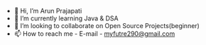 - 👋 Hi, I’m Arun Prajapati
- 🌱 I’m currently learning Java & DSA
- 💞️ I’m looking to collaborate on Open Source Projects(beginner)
- 📫 How to reach me - E-mail - myfutre290@gmail.com

<!---
arunprajapati-arch/arunprajapati-arch is a ✨ special ✨ repository because its `README.md` (this file) appears on your GitHub profile.
You can click the Preview link to take a look at your changes.
--->

